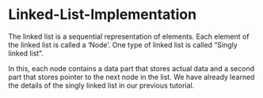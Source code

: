 # Linked-List-Implementation
The linked list is a sequential representation of elements. Each element of the linked list is called a ‘Node’. One type of linked list is called “Singly linked list”.

In this, each node contains a data part that stores actual data and a second part that stores pointer to the next node in the list.
We have already learned the details of the singly linked list in our previous tutorial.
